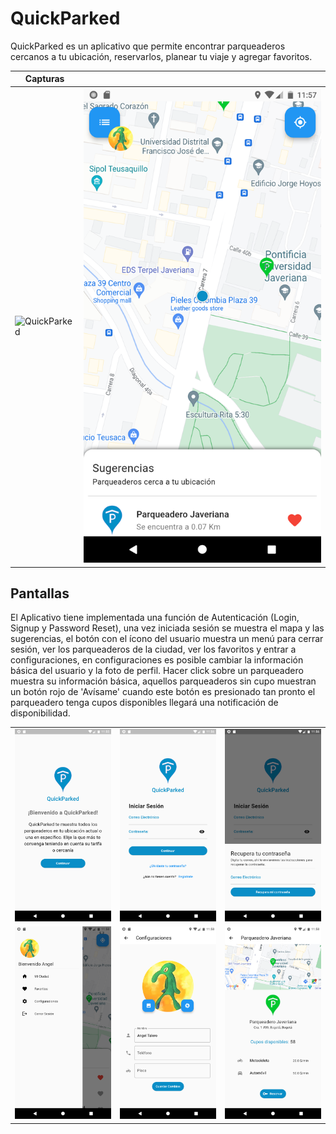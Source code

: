 # QuickParked
QuickParked es un aplicativo que permite encontrar parqueaderos cercanos a tu ubicación, reservarlos, planear tu viaje y agregar favoritos.

| Capturas                       |                                  |
| ------------------------------ | -------------------------------- |
| ![QuickParked](docs/phone.png) | ![Map](docs/screenshots/map.png) |


## Pantallas
El Aplicativo tiene implementada una función de Autenticación (Login, Signup y Password Reset), una vez iniciada sesión se muestra el mapa y las sugerencias, el botón con el ícono del usuario muestra un menú para cerrar sesión, ver los parqueaderos de la ciudad, ver los favoritos y entrar a configuraciones, en configuraciones es posible cambiar la información básica del usuario y la foto de perfil. Hacer click sobre un parqueadero muestra su información básica, aquellos parqueaderos sin cupo muestran un botón rojo de 'Avísame' cuando este botón es presionado tan pronto el parqueadero tenga cupos disponibles llegará una notificación de disponibilidad.

|                                                  |                                                    |                                                            |
| ------------------------------------------------ | -------------------------------------------------- | ---------------------------------------------------------- |
| ![Home](docs/screenshots/home.png)               | ![Login](docs/screenshots/login.png)               | ![Password Recover](docs/screenshots/password_recover.png) |
| ![Password Recover](docs/screenshots/drawer.png) | ![Password Recover](docs/screenshots/settings.png) | ![Password Recover](docs/screenshots/parking.png)          |